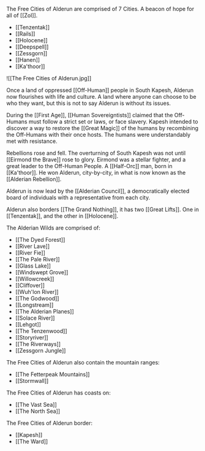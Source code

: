 The Free Cities of Alderun are comprised of 7 Cities. A beacon of hope for all of [[Zol]].
- [[Tenzentak]]
- [[Rails]]
- [[Holocene]]
- [[Deepspell]]
- [[Zessgorn]]
- [[Hanen]]
- [[Ka'thoor]]

![[The Free Cities of Alderun.jpg]]

Once a land of oppressed [[Off-Human]] people in South Kapesh, Alderun now flourishes with life and culture. A land where anyone can choose to be who they want, but this is not to say Alderun is without its issues.

During the [[First Age]], [[Human Sovereigntists]] claimed that the Off-Humans must follow a strict set or laws, or face slavery. Kapesh intended to discover a way to restore the [[Great Magic]] of the humans by recombining the Off-Humans with their once hosts. The humans were understandably met with resistance.

Rebellions rose and fell. The overturning of South Kapesh was not until [[Eirmond the Brave]] rose to glory. Eirmond was a stellar fighter, and a great leader to the Off-Human People.  A [[Half-Orc]] man, born in [[Ka'thoor]]. He won Alderun, city-by-city, in what is now known as the [[Alderian Rebellion]].

Alderun is now lead by the [[Alderian Council]], a democratically elected board of individuals with a representative from each city.

Alderun also borders [[The Grand Nothing]], it has two [[Great Lifts]]. One in [[Tenzentak]], and the other in [[Holocene]].

The Alderian Wilds are comprised of:
- [[The Dyed Forest]]
- [[River Lave]]
- [[River Fie]]
- [[The Pale River]]
- [[Glass Lake]]
- [[Windswept Grove]]
- [[Willowcreek]]
- [[Cliffover]]
- [[Wuh'lon River]]
- [[The Godwood]]
- [[Longstream]]
- [[The Alderian Planes]]
- [[Solace River]]
- [[Lehgot]]
- [[The Tenzenwood]]
- [[Storyriver]]
- [[The Riverways]]
- [[Zessgorn Jungle]]

The Free Cities of Alderun also contain the mountain ranges:
- [[The Fetterpeak Mountains]]
- [[Stormwall]]

The Free Cities of Alderun has coasts on:
- [[The Vast Sea]]
- [[The North Sea]]

The Free Cities of Alderun border:
- [[Kapesh]]
- [[The Ward]]